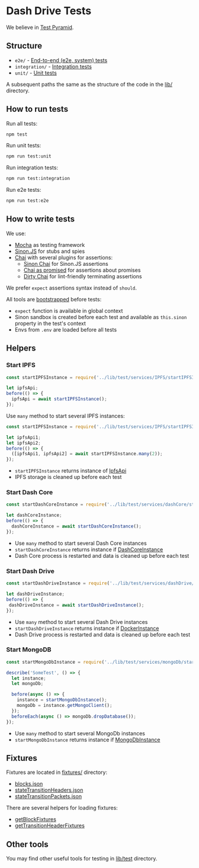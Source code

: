 # Dash Drive Tests

We believe in [Test Pyramid](http://verraes.net/2015/01/economy-of-tests/).

## Structure

 - `e2e/` - [End-to-end (e2e, system) tests](https://en.wikipedia.org/wiki/System_testing)  
 - `integration/` - [Integration tests](https://en.wikipedia.org/wiki/Integration_testing)
 - `unit/` - [Unit tests](https://en.wikipedia.org/wiki/Unit_testing)

A subsequent paths the same as the structure of the code in the [lib/](../lib) directory.

## How to run tests

Run all tests:

```bash
npm test
```

Run unit tests:

```bash
npm run test:unit
```

Run integration tests:

```bash
npm run test:integration
```

Run e2e tests:

```bash
npm run test:e2e
```

## How to write tests

We use:
 - [Mocha](https://mochajs.org) as testing framework
 - [Sinon.JS](http://sinonjs.org/) for stubs and spies
 - [Chai](http://chaijs.com/) with several plugins for assertions:
   - [Sinon Chai](https://github.com/domenic/sinon-chai) for Sinon.JS assertions
   - [Chai as promised](https://github.com/domenic/chai-as-promised) for assertions about promises
   - [Dirty Chai](https://github.com/prodatakey/dirty-chai) for lint-friendly terminating assertions

We prefer `expect` assertions syntax instead of `should`.

All tools are [bootstrapped](../lib/test/bootstrap.js) before tests:
 - `expect` function is available in global context
 - Sinon sandbox is created before each test and available as `this.sinon` property in the test's context
 - Envs from `.env` are loaded before all tests

## Helpers

### Start IPFS

```js
const startIPFSInstance = require('../lib/test/services/IPFS/startIPFSInstance');

let ipfsApi;
before(() => {
  ipfsApi = await startIPFSInstance();
});
```

Use `many` method to start several IPFS instances:

```js
const startIPFSInstance = require('../lib/test/services/IPFS/startIPFSInstance');

let ipfsApi1;
let ipfsApi2;
before(() => {
  ([ipfsApi1, ipfsApi2] = await startIPFSInstance.many(2));
});
```

 - `startIPFSInstance` returns instance of [IpfsApi](https://github.com/ipfs/js-ipfs-api#api)
 - IPFS storage is cleaned up before each test

### Start Dash Core

```js
const startDashCoreInstance = require('../lib/test/services/dashCore/startDashCoreInstance');

let dashCoreInstance;
before(() => {
  dashCoreInstance = await startDashCoreInstance();
});
```

 - Use `many` method to start several Dash Core instances
 - `startDashCoreInstance` returns instance if [DashCoreInstance](../lib/test/services/dashCore/DashCoreInstance.js)
 - Dash Core process is restarted and data is cleaned up before each test
 
### Start Dash Drive

```js
const startDashDriveInstance = require('../lib/test/services/dashDrive/startDashDriveInstance');

let dashDriveInstance;
before(() => {
 dashDriveInstance = await startDashDriveInstance();
});
```

- Use `many` method to start several Dash Drive instances
- `startDashDriveInstance` returns instance if [DockerInstance](../lib/test/services/docker/DockerInstance.js)
- Dash Drive process is restarted and data is cleaned up before each test

### Start MongoDB

```js
const startMongoDbInstance = require('../lib/test/services/mongoDb/startMongoDbInstance');

describe('SomeTest', () => {
  let instance;
  let mongoDb;

  before(async () => {
    instance = startMongoDbInstance();
    mongoDb = instance.getMongoClient();
  });
  beforeEach(async () => mongoDb.dropDatabase());
});
```

- Use `many` method to start several MongoDb instances
- `startMongoDbInstance` returns instance if [MongoDbInstance](../lib/test/services/mongoDb/MongoDbInstance.js)

## Fixtures

Fixtures are located in [fixtures/](fixtures) directory:
- [blocks.json](fixtures/blocks.json)
- [stateTransitionHeaders.json](fixtures/stateTransitionHeaders.json)
- [stateTransitionPackets.json](fixtures/stateTransitionPackets.json)

There are several helpers for loading fixtures:
- [getBlockFixtures](../lib/test/fixtures/getBlockFixtures.js)
- [getTransitionHeaderFixtures](../lib/test/fixtures/getTransitionHeaderFixtures.js)

## Other tools

You may find other useful tools for testing in [lib/test](../lib/test) directory.
